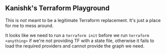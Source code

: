 ## Kanishk's Terraform Playground

This is _not_ meant to be a legitimate Terraform replacement. It's just a place for me to mess around.

It looks like we need to run a `terraform init` before we run `terraform <anything>` if we're not providing TF with a state file, otherwise it fails to load the required providers and cannot provide the graph we need.

